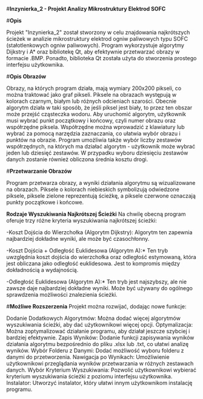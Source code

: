 #**Inzynierka_2 - Projekt Analizy Mikrostruktury Elektrod SOFC**

#**Opis**

Projekt "Inzynierka_2" został stworzony w celu znajdowania najkrótszych ścieżek w analizie mikrostruktury elektrod ogniw paliwowych typu SOFC (stałotlenkowych ogniw paliwowych). Program wykorzystuje algorytmy Dijkstry i A* oraz bibliotekę Qt, aby efektywnie przetwarzać obrazy w formacie .BMP. Ponadto, biblioteka Qt została użyta do stworzenia prostego interfejsu użytkownika.

#**Opis Obrazów**

Obrazy, na których program działa, mają wymiary 200x200 pikseli, co można traktować jako graf pikseli. Piksele na obrazach występują w kolorach czarnym, białym lub różnych odcieniach szarości. Obecnie algorytm działa w taki sposób, że jeśli piksel jest biały, to przez ten obszar może przejść cząsteczka wodoru. Aby uruchomić algorytm, użytkownik musi wybrać punkt początkowy i końcowy, czyli numer obrazu oraz współrzędne piksela. Współrzędne można wprowadzić z klawiatury lub wybrać za pomocą narzędzia zaznaczania, co ułatwia wybór obrazu i punktów na obrazie. Program umożliwia także wybór liczby zestawów współrzędnych, na których ma działać algorytm - użytkownik może wybrać jeden lub dziesięć zestawów. W przypadku wyboru dziesięciu zestawów danych zostanie również obliczona średnia kosztu drogi.

#**Przetwarzanie Obrazów**

Program przetwarza obrazy, a wyniki działania algorytmu są wizualizowane na obrazach. Piksele o kolorach niebieskich symbolizują odwiedzone piksele, piksele zielone reprezentują ścieżkę, a piksele czerwone oznaczają punkty początkowe i końcowe.

**Rodzaje Wyszukiwania Najkrótszej Ścieżki**
Na chwilę obecną program oferuje trzy różne kryteria wyszukiwania najkrótszej ścieżki:

-Koszt Dojścia do Wierzchołka (Algorytm Dijkstry): Algorytm ten zapewnia najbardziej dokładne wyniki, ale może być czasochłonny.

-Koszt Dojścia + Odległość Euklidesowa (Algorytm A):* Ten tryb uwzględnia koszt dojścia do wierzchołka oraz odległość estymowaną, która jest obliczana jako odległość euklidesowa. Jest to kompromis między dokładnością a wydajnością.

-Odległość Euklidesowa (Algorytm A):* Ten tryb jest najszybszy, ale nie zawsze daje najbardziej dokładne wyniki. Może być używany do ogólnego sprawdzenia możliwości znalezienia ścieżki.

#**Możliwe Rozszerzenia**
Projekt można rozwijać, dodając nowe funkcje:

Dodanie Dodatkowych Algorytmów: Można dodać więcej algorytmów wyszukiwania ścieżki, aby dać użytkownikowi więcej opcji.
Optymalizacja: Można zoptymalizować działanie programu, aby działał jeszcze szybciej i bardziej efektywnie.
Zapis Wyników: Dodanie funkcji zapisywania wyników działania algorytmu bezpośrednio do pliku .xlsx lub .txt, co ułatwi analizę wyników.
Wybór Folderu z Danymi: Dodać możliwość wyboru folderu z danymi do przetworzenia.
Nawigacja po Wynikach: Umożliwienie użytkownikowi przeglądania wyników przetwarzania w różnych zestawach danych.
Wybór Kryterium Wyszukiwania: Pozwolić użytkownikowi wybierać kryterium wyszukiwania ścieżki z poziomu interfejsu użytkownika.
Instalator: Utworzyć instalator, który ułatwi innym użytkownikom instalację programu.
